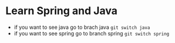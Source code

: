 # Learn Spring and Java

- if you want to see java go to brach java `git switch java`
- if you want to see spring go to branch  spring `git switch spring`